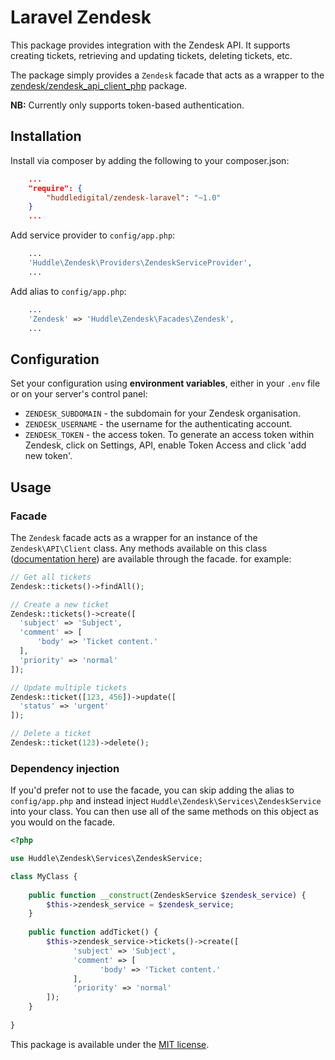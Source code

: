 # Laravel Zendesk

This package provides integration with the Zendesk API. It supports creating tickets, retrieving and updating tickets, deleting tickets, etc.

The package simply provides a ```Zendesk``` facade that acts as a wrapper to the [zendesk/zendesk_api_client_php](https://github.com/zendesk/zendesk_api_client_php) package.

**NB:** Currently only supports token-based authentication.

## Installation

Install via composer by adding the following to your composer.json:

```json
    ...
    "require": {
        "huddledigital/zendesk-laravel": "~1.0"
    }
    ...
```

Add service provider to ```config/app.php```:

```php
    ...
    'Huddle\Zendesk\Providers\ZendeskServiceProvider',
    ...
```

Add alias to ```config/app.php```:

```php
    ...
    'Zendesk' => 'Huddle\Zendesk\Facades\Zendesk',
    ...
```

## Configuration

Set your configuration using **environment variables**, either in your ```.env``` file or on your server's control panel:

- ```ZENDESK_SUBDOMAIN``` - the subdomain for your Zendesk organisation.
- ```ZENDESK_USERNAME``` - the username for the authenticating account.
- ```ZENDESK_TOKEN``` - the access token. To generate an access token within Zendesk, click on Settings, API, enable Token Access and click 'add new token'.

## Usage

### Facade

The ```Zendesk``` facade acts as a wrapper for an instance of the ```Zendesk\API\Client``` class. Any methods available on this class ([documentation here](https://github.com/zendesk/zendesk_api_client_php#usage)) are available through the facade. for example:

```php
// Get all tickets
Zendesk::tickets()->findAll();

// Create a new ticket
Zendesk::tickets()->create([
  'subject' => 'Subject',
  'comment' => [
      'body' => 'Ticket content.'
  ],
  'priority' => 'normal'
]);

// Update multiple tickets
Zendesk::ticket([123, 456])->update([
  'status' => 'urgent'
]);

// Delete a ticket
Zendesk::ticket(123)->delete();
```

### Dependency injection

If you'd prefer not to use the facade, you can skip adding the alias to ```config/app.php``` and instead inject ```Huddle\Zendesk\Services\ZendeskService``` into your class. You can then use all of the same methods on this object as you would on the facade.

```php
<?php

use Huddle\Zendesk\Services\ZendeskService;

class MyClass {
    
    public function __construct(ZendeskService $zendesk_service) {
        $this->zendesk_service = $zendesk_service;
    }
    
    public function addTicket() {
        $this->zendesk_service->tickets()->create([
              'subject' => 'Subject',
              'comment' => [
                    'body' => 'Ticket content.'
              ],
              'priority' => 'normal'
        ]);
    }
    
}
```
        
This package is available under the [MIT license](http://opensource.org/licenses/MIT).
